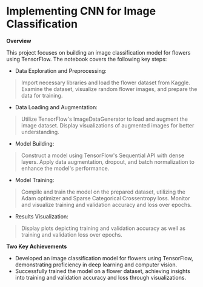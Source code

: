 # Implementing CNN for Image Classification

**Overview**

This project focuses on building an image classification model for flowers using TensorFlow. The notebook covers the following key steps:

- Data Exploration and Preprocessing:

> Import necessary libraries and load the flower dataset from Kaggle.
> Examine the dataset, visualize random flower images, and prepare the data for training.

- Data Loading and Augmentation:

> Utilize TensorFlow's ImageDataGenerator to load and augment the image dataset.
> Display visualizations of augmented images for better understanding.

- Model Building:

> Construct a model using TensorFlow's Sequential API with dense layers.
> Apply data augmentation, dropout, and batch normalization to enhance the model's performance.

- Model Training:

> Compile and train the model on the prepared dataset, utilizing the Adam optimizer and Sparse Categorical Crossentropy loss.
> Monitor and visualize training and validation accuracy and loss over epochs.

- Results Visualization:

> Display plots depicting training and validation accuracy as well as training and validation loss over epochs.


**Two Key Achievements**

- Developed an image classification model for flowers using TensorFlow, demonstrating proficiency in deep learning and computer vision.
- Successfully trained the model on a flower dataset, achieving insights into training and validation accuracy and loss through visualizations.
